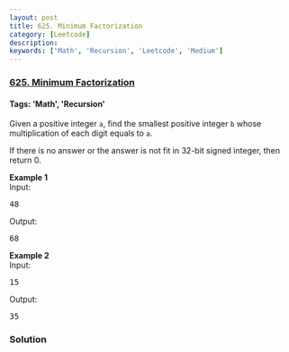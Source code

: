 ```yaml
---
layout: post
title: 625. Minimum Factorization
category: [Leetcode]
description: 
keywords: ['Math', 'Recursion', 'Leetcode', 'Medium']
---
```

### [625. Minimum Factorization](https://leetcode.com/problems/minimum-factorization)

#### Tags: 'Math', 'Recursion'

<div class="content__u3I1 question-content__JfgR"><div><p>Given a positive integer <code>a</code>, find the smallest positive integer <code>b</code> whose multiplication of each digit equals to <code>a</code>. </p>
<p>
If there is no answer or the answer is not fit in 32-bit signed integer, then return 0.</p>
<p>
<b>Example 1</b><br/>
Input:
</p><pre>48 </pre>
Output:
<pre>68</pre>
<p></p>
<p>
<b>Example 2</b><br/>
Input: 
</p><pre>15</pre>

Output:
<pre>35</pre>
<p></p></div></div>

### Solution
